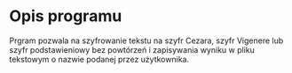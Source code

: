 # Opis programu 
Prgram pozwala na szyfrowanie tekstu na szyfr Cezara, szyfr Vigenere lub szyfr podstawieniowy bez powtórzeń i zapisywania wyniku w pliku tekstowym o nazwie podanej przez użytkownika.

